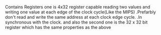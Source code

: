 Contains Registers one is 4x32 register capable reading two values and writing one value at each edge of the clock cycle(Like the MIPS)
.Prefarbly don't read and write the same address at each clock edge cycle.
.In synchronous with the clock.
and also the second one is the 32 x 32 bit register which has the same properties as the above 
